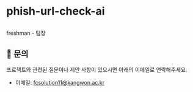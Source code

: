 # phish-url-check-ai

##

freshman - 팀장

## 📧 문의

프로젝트와 관련된 질문이나 제안 사항이 있으시면 아래의 이메일로 연락해주세요.

- 이메일: fcsolution11@kangwon.ac.kr
